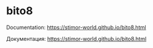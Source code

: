 # bito8

Documentation:
https://stimor-world.github.io/bito8.html

Документация:
https://stimor-world.github.io/bito8.html